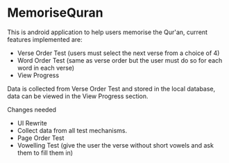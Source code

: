 # MemoriseQuran

This is android application to help users memorise the Qur'an, current features implemented are:

 - Verse Order Test (users must select the next verse from a choice of 4)
 - Word Order Test (same as verse order but the user must do so for each word in each verse)
 - View Progress
 
 
 Data is collected  from Verse Order Test and stored in the local database, data can be viewed in the View Progress section.
 
 Changes needed
 
 - UI Rewrite
 - Collect data from all test mechanisms.
 - Page Order Test
 - Vowelling Test (give the user the verse without short vowels and ask them to fill them in)
 
 
